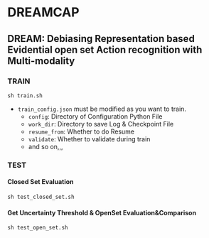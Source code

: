 # DREAMCAP
## DREAM: Debiasing Representation based Evidential open set Action recognition with Multi-modality

### TRAIN

```shell
sh train.sh
```
- `train_config.json` must be modified as you want to train.
    - `config`: Directory of Configuration Python File
    - `work_dir`: Directory to save Log & Checkpoint File
    - `resume_from`: Whether to do Resume
    - `validate`: Whether to validate during train
    - and so on,,,


### TEST

#### Closed Set Evaluation

```shell
sh test_closed_set.sh
```

#### Get Uncertainty Threshold & OpenSet Evaluation&Comparison

```shell
sh test_open_set.sh
```
